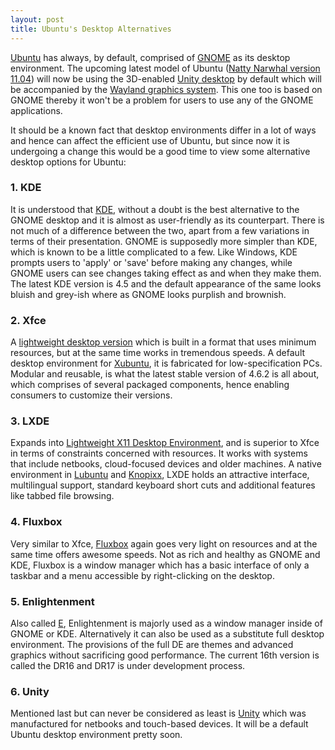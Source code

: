 ```yaml
---
layout: post
title: Ubuntu's Desktop Alternatives
---
```

<p><a href="http://www.ubuntu.com/">Ubuntu</a> has always, by default, comprised of <a href="http://www.gnome.org/">GNOME</a> as its desktop environment. The upcoming latest model of Ubuntu (<a href="http://www.pcworld.com/businesscenter/article/212468/natty_narwhal_alpha_offers_peek_at_ubuntu_1104.html">Natty Narwhal version 11.04</a>) will now be using the 3D-enabled <a href="http://www.pcworld.com/businesscenter/article/208818/is_unity_the_right_interface_for_desktop_ubuntu.html">Unity desktop</a> by default which will be accompanied by the <a href="http://www.pcworld.com/businesscenter/article/210018/ubuntu_will_adopt_wayland_graphics_system.html">Wayland graphics system</a>. This one too is based on GNOME thereby it won't be a problem for users to use any of the GNOME applications.</p>

<p>It should be a known fact that desktop environments differ in a lot of ways and hence can affect the efficient use of Ubuntu, but since now it is undergoing a change this would be a good time to view some alternative desktop options for Ubuntu:</p>
<h3>1. KDE</h3>
<p>It is understood that <a href="http://www.kubuntu.org/">KDE</a>, without a doubt is the best alternative to the GNOME desktop and it is almost as user-friendly as its counterpart. There is not much of a difference between the two, apart from a few variations in terms of their presentation. GNOME is supposedly more simpler than KDE, which is known to be a little complicated to a few. Like Windows, KDE prompts users to 'apply' or 'save' before making any changes, while GNOME users can see changes taking effect as and when they make them. The latest KDE version is 4.5 and the default appearance of the same looks bluish and grey-ish where as GNOME looks purplish and brownish.</p>
<h3>2. Xfce</h3>
<p>A <a href="http://www.xfce.org/">lightweight desktop version</a> which is built in a format that uses minimum resources, but at the same time works in tremendous speeds. A default desktop environment for <a href="http://www.xubuntu.org/">Xubuntu</a>, it is fabricated for low-specification PCs. Modular and reusable, is what the latest stable version of 4.6.2 is all about, which comprises of several packaged components, hence enabling consumers to customize their versions.</p>
<h3>3. LXDE</h3>
<p>Expands into <a href="http://lxde.org/">Lightweight X11 Desktop Environment</a>, and is superior to Xfce in terms of constraints concerned with resources. It works with systems that include netbooks, cloud-focused devices and older machines. A native environment in <a href="http://lubuntu.net/">Lubuntu</a> and <a href="http://www.knoppix.net/">Knopixx</a>, LXDE holds an attractive interface, multilingual support, standard keyboard short cuts and additional features like tabbed file browsing.</p>
<h3>4. Fluxbox</h3>
<p>Very similar to Xfce, <a href="http://fluxbox.org/">Fluxbox</a> again goes very light on resources and at the same time offers awesome speeds. Not as rich and healthy as GNOME and KDE, Fluxbox is a window manager which has a basic interface of only a taskbar and a menu accessible by right-clicking on the desktop.</p>
<h3>5. Enlightenment</h3>
<p>Also called <a href="https://help.ubuntu.com/community/Enlightenment">E</a>, Enlightenment is majorly used as a window manager inside of GNOME or KDE. Alternatively it can also be used as a substitute full desktop environment. The provisions of the full DE are themes and advanced graphics without sacrificing good performance. The current 16th version is called the DR16 and DR17 is under development process. </p>
<h3>6. Unity</h3>
<p>Mentioned last but can never be considered as least is <a href="http://unity.ubuntu.com/">Unity</a> which was manufactured for netbooks and touch-based devices. It will be a default Ubuntu desktop environment pretty soon.</p>
